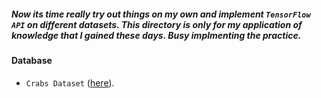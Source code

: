 ##### Now its time really try out things on my own and implement `TensorFlow API` on different datasets. This directory is only for my application of knowledge that I gained these days. Busy implmenting the practice.

#### Database

* `Crabs Dataset` ([here](http://www.stats.ox.ac.uk/pub/PRNN/crabs.dat)).
